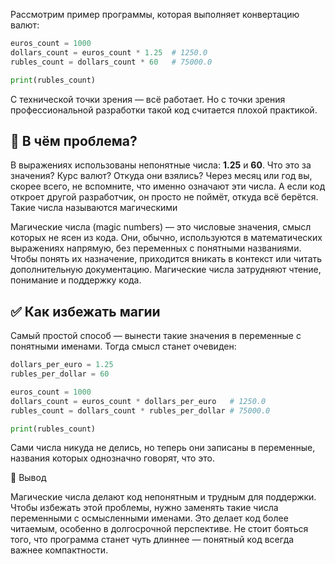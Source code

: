 Рассмотрим пример программы, которая выполняет конвертацию валют:

```python
euros_count = 1000
dollars_count = euros_count * 1.25  # 1250.0
rubles_count = dollars_count * 60   # 75000.0

print(rubles_count)
```

С технической точки зрения — всё работает. Но с точки зрения профессиональной разработки такой код считается плохой практикой.

## 🤨 В чём проблема?

В выражениях использованы непонятные числа: __1.25__ и __60__. Что это за значения? Курс валют? Откуда они взялись? Через месяц или год вы, скорее всего, не вспомните, что именно означают эти числа. А если код откроет другой разработчик, он просто не поймёт, откуда всё берётся. Такие числа называются магическими

Магические числа (magic numbers) — это числовые значения, смысл которых не ясен из кода. Они, обычно, используются в математических выражениях напрямую, без переменных с понятными названиями. Чтобы понять их назначение, приходится вникать в контекст или читать дополнительную документацию. Магические числа затрудняют чтение, понимание и поддержку кода.

## ✅ Как избежать магии

Самый простой способ — вынести такие значения в переменные с понятными именами. Тогда смысл станет очевиден:

```python
dollars_per_euro = 1.25
rubles_per_dollar = 60

euros_count = 1000
dollars_count = euros_count * dollars_per_euro   # 1250.0
rubles_count = dollars_count * rubles_per_dollar # 75000.0

print(rubles_count)
```

Сами числа никуда не делись, но теперь они записаны в переменные, названия которых однозначно говорят, что это.

💬 Вывод

Магические числа делают код непонятным и трудным для поддержки. Чтобы избежать этой проблемы, нужно заменять такие числа переменными с осмысленными именами. Это делает код более читаемым, особенно в долгосрочной перспективе. Не стоит бояться того, что программа станет чуть длиннее — понятный код всегда важнее компактности.
